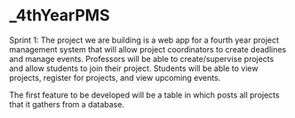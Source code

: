 # _4thYearPMS
Sprint 1:
The project we are building is a web app for a fourth year project management system that will allow project coordinators to create deadlines and manage events. Professors will be able to create/supervise projects and allow students to join their project. Students will be able to view projects, register for projects, and view upcoming events.

The first feature to be developed will be a table in which posts all projects that it gathers from a database.

